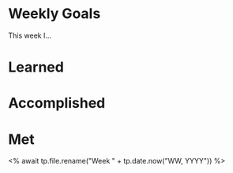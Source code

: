 # Weekly Goals


This week I...

# Learned

# Accomplished

# Met

<% await tp.file.rename("Week " + tp.date.now("WW, YYYY")) %>